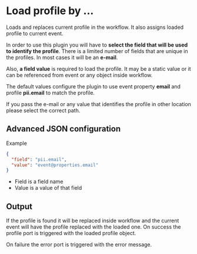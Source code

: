# Load profile by ...

Loads and replaces current profile in the workflow. It also assigns loaded profile to current event.

In order to use this plugin you will have to __select the field that will be used to identify the profile__. There is a
limited number of fields that are unique in the profiles. In most cases it will be an __e-mail__.

Also, __a field value__ is required to load the profile. It may be a static value or it can be referenced from event or
any object inside workflow.

The default values configure the plugin to use event property __email__ and profile __pii.email__ to match the profile.

If you pass the e-mail or any value that identifies the profile in other location please select the correct path.

## Advanced JSON configuration

Example

```json
{
  "field": "pii.email",
  "value": "event@properties.email"
}
```

* Field is a field name
* Value is a value of that field

## Output

If the profile is found it will be replaced inside workflow and the current event will have the profile replaced with
the loaded one. On success the profile port is triggered with the loaded profile object.

On failure the error port is triggered with the error message. 